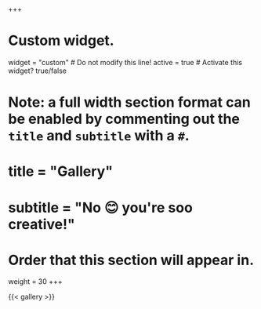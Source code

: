 +++
# Custom widget.
widget = "custom"  # Do not modify this line!
active = true  # Activate this widget? true/false

# Note: a full width section format can be enabled by commenting out the `title` and `subtitle` with a `#`.
# title = "Gallery"
# subtitle = "No :blush: you're soo creative!"

# Order that this section will appear in.
weight = 30
+++

{{< gallery >}}
